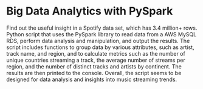 # Big Data Analytics with PySpark
Find out the useful insight in a Spotify data set, which has 3.4 million+ rows.
Python script that uses the PySpark library to read data from a AWS MySQL RDS, perform data analysis and manipulation, and output the results. The script includes functions to group data by various attributes, such as artist, track name, and region, and to calculate metrics such as the number of unique countries streaming a track, the average number of streams per region, and the number of distinct tracks and artists by continent. The results are then printed to the console. Overall, the script seems to be designed for data analysis and insights into music streaming trends.
